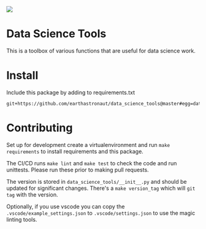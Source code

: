 ![](https://github.com/earthastronaut/data_science_tools/workflows/Project%20Tests/badge.svg)

# Data Science Tools

This is a toolbox of various functions that are useful for data science work. 

# Install

Include this package by adding to requirements.txt

```
git+https://github.com/earthastronaut/data_science_tools@master#egg=data_science_tools
```

# Contributing

Set up for development create a virtualenvironment and run `make requirements`
to install requirements and this package. 

The CI/CD runs `make lint` and `make test` to check the code and run unittests.
Please run these prior to making pull requests.

The version is stored in `data_science_tools/__init__.py` and should be updated 
for significant changes. There's a `make version_tag` which will `git tag` with
the version.

Optionally, if you use vscode you can copy the `.vscode/example_settings.json` to
`.vscode/settings.json` to use the magic linting tools. 
